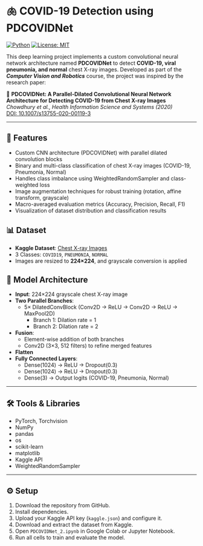 # 🫁 COVID-19 Detection using PDCOVIDNet  
[![Python](https://img.shields.io/badge/python-3.8+-blue.svg)](https://www.python.org/)  [![License: MIT](https://img.shields.io/badge/License-MIT-yellow.svg)](https://opensource.org/licenses/MIT)

This deep learning project implements a custom convolutional neural network architecture named **PDCOVIDNet** to detect **COVID-19, viral pneumonia, and normal** chest X-ray images. Developed as part of the **_Computer Vision and Robotics_** course, the project was inspired by the research paper:

📄 **PDCOVIDNet: A Parallel-Dilated Convolutional Neural Network Architecture for Detecting COVID-19 from Chest X-ray Images**  
*Chowdhury et al., Health Information Science and Systems (2020)*  
[DOI: 10.1007/s13755-020-00119-3](https://doi.org/10.1007/s13755-020-00119-3)

---

## 🚀 Features
- Custom CNN architecture (PDCOVIDNet) with parallel dilated convolution blocks
- Binary and multi-class classification of chest X-ray images (COVID-19, Pneumonia, Normal)
- Handles class imbalance using WeightedRandomSampler and class-weighted loss
- Image augmentation techniques for robust training (rotation, affine transform, grayscale)
- Macro-averaged evaluation metrics (Accuracy, Precision, Recall, F1)
- Visualization of dataset distribution and classification results

## 📊 Dataset
- **Kaggle Dataset**: [Chest X-ray Images](https://www.kaggle.com/datasets/alsaniipe/chest-x-ray-image)
- 3 Classes: `COVID19`, `PNEUMONIA`, `NORMAL`
- Images are resized to **224×224**, and grayscale conversion is applied

## 🧠 Model Architecture
- **Input**: 224×224 grayscale chest X-ray image
- **Two Parallel Branches**:
  - 5× DilatedConvBlock (Conv2D → ReLU → Conv2D → ReLU → MaxPool2D)
    - Branch 1: Dilation rate = 1
    - Branch 2: Dilation rate = 2
- **Fusion**:
  - Element-wise addition of both branches
  - Conv2D (3×3, 512 filters) to refine merged features
- **Flatten**
- **Fully Connected Layers**:
  - Dense(1024) → ReLU → Dropout(0.3)
  - Dense(1024) → ReLU → Dropout(0.3)
  - Dense(3) → Output logits (COVID-19, Pneumonia, Normal)

---

## 🛠️ Tools & Libraries
- PyTorch, Torchvision
- NumPy
- pandas
- os
- scikit-learn
- matplotlib
- Kaggle API
- WeightedRandomSampler

---

## ⚙️ Setup
1. Download the repository from GitHub.
2. Install dependencies.
3. Upload your Kaggle API key (`kaggle.json`) and configure it.
4. Download and extract the dataset from Kaggle.
5. Open `PDCOVIDNet_2.ipynb` in Google Colab or Jupyter Notebook.
6. Run all cells to train and evaluate the model.
